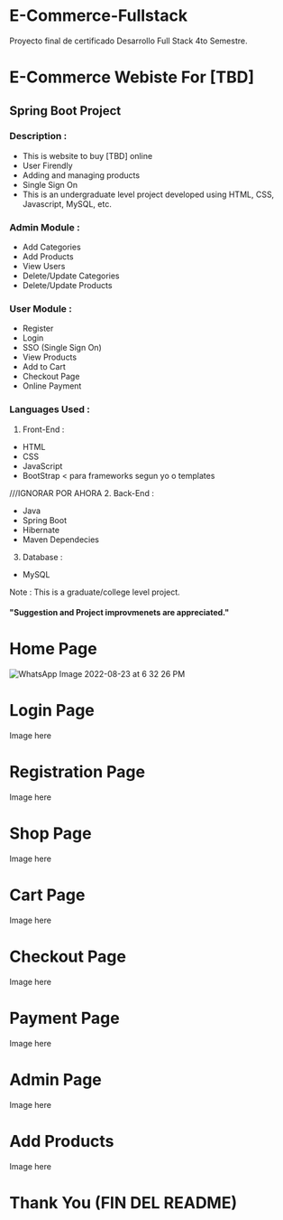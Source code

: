 # E-Commerce-Fullstack
Proyecto final de certificado Desarrollo Full Stack 4to Semestre.

# E-Commerce Webiste For [TBD]
## Spring Boot Project
### Description :
* This is website to buy [TBD] online
* User Firendly
* Adding and managing products
* Single Sign On
* This is an undergraduate level project developed using HTML, CSS, Javascript, MySQL, etc.

### Admin Module :
* Add Categories
* Add Products
* View Users
* Delete/Update Categories
* Delete/Update Products 

### User Module :
* Register
* Login 
* SSO (Single Sign On)
* View Products 
* Add to Cart
* Checkout Page
* Online Payment 

### Languages Used :
1. Front-End :
* HTML
* CSS
* JavaScript
* BootStrap < para frameworks segun yo o templates

///IGNORAR POR AHORA
2. Back-End :
* Java
* Spring Boot
* Hibernate
* Maven Dependecies

3. Database :
* MySQL

Note : This is a graduate/college level project.
#### "Suggestion and Project improvmenets are appreciated."
# Home Page
![WhatsApp Image 2022-08-23 at 6 32 26 PM](https://user-images.githubusercontent.com/105354018/186172885-fef4e218-5c47-4cc7-a05b-1d8c49470c0b.jpeg)

# Login Page
Image here

# Registration Page
Image here

# Shop Page
Image here

# Cart Page
Image here

# Checkout Page
Image here

# Payment Page
Image here

# Admin Page
Image here


# Add Products
Image here

# Thank You (FIN DEL README)
